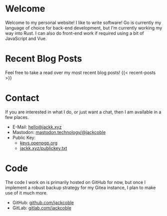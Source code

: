 # Welcome
Welcome to my personal website! I like to write software! Go is currently my language of choice for back-end development, but I'm currently working my way into Rust. I can also do front-end work if required using a bit of JavaScript and Vue.

# Recent Blog Posts
Feel free to take a read over my most recent blog posts!
{{< recent-posts >}}

# Contact
If you are interested in what I do, or just want a chat, then I am available
in a few places.

- E-Mail: [hello@jackk.xyz](mailto:hello@jackk.xyz)
- Mastodon: [mastodon.technology/@jackcoble](https://mastodon.technology/@jackcoble)
- Public Key: 
    - [keys.openpgp.org](https://keys.openpgp.org/vks/v1/by-fingerprint/F2ADB9D9BFD71DC7D7FA2313A2C568724B324701)
    - [jackk.xyz/publickey.txt](https://coble.uk/publickey.txt)

# Code
The code I work on is primarily hosted on GitHub for now, but once I implement a robust backup strategy for my Gitea instance, I plan to make use of it much more.

- GitHub: [github.com/jackcoble](https://github.com/jackcoble)
- GitLab: [gitlab.com/jackcoble](https://gitlab.com/jackcoble)
